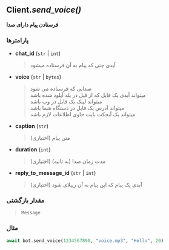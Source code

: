 ## Client.*send_voice()*

**فرستادن پیام دارای صدا**

### پارامترها

- **chat_id** (`str` | `int`)
    > آیدی چتی که پیام به آن فرستاده میشود

- **voice** (`str` | `bytes`)
    > صدایی که فرستاده می شود</br>میتواند آیدی یک فایل که از قبل در بله آپلود شده باشد</br>میتواند لینک یک فایل در وب باشد</br>میتواند آدرس یک فایل در دستگاه شما باشد</br>میتواند یک آبجکت بایت حاوی اطلاعات لازم باشد

- **caption** (`str`)
    > متن پیام (اختیاری)

- **duration** (`int`)
    > مدت زمان صدا (به ثانیه) (اختیاری)

- **reply_to_message_id** (`str` | `int`)
    > آیدی یک پیام که این پیام به آن ریپلای شود (اختیاری)

### مقدار بازگشتی

> `Message`

### مثال

```python
await bot.send_voice(1234567890, "voice.mp3", "Hello", 20)
```